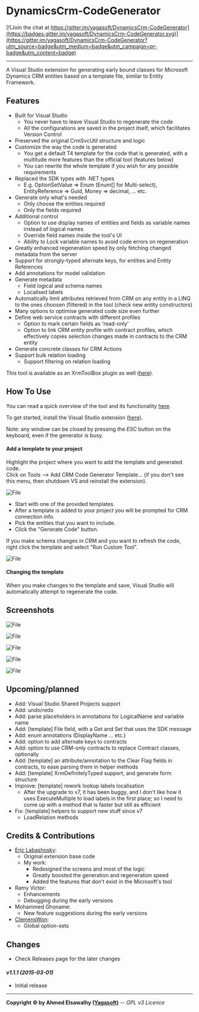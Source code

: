 # DynamicsCrm-CodeGenerator

[![Join the chat at https://gitter.im/yagasoft/DynamicsCrm-CodeGenerator](https://badges.gitter.im/yagasoft/DynamicsCrm-CodeGenerator.svg)](https://gitter.im/yagasoft/DynamicsCrm-CodeGenerator?utm_source=badge&utm_medium=badge&utm_campaign=pr-badge&utm_content=badge)

---

A Visual Studio extension for generating early bound classes for Microsoft Dynamics CRM entities based on a template file, similar to Entity Framework.

## Features

  + Built for Visual Studio
    + You never have to leave Visual Studio to regenerate the code
	+ All the configurations are saved in the project itself, which facilitates Version Control
  + Preserved the original CrmSvcUtil structure and logic
  + Customize the way the code is generated
    + You get a default T4 template for the code that is generated, with a multitude more features than the official tool (features below)
	+ You can rewrite the whole template if you wish for any possible requirements
  + Replaced the SDK types with .NET types
    + E.g. OptionSetValue => Enum (Enum[] for Multi-select), EntityReference => Guid, Money => decimal, ... etc.
  + Generate only what's needed
    + Only choose the entities required
    + Only the fields required
  + Additional control
    + Option to use display names of entities and fields as variable names instead of logical names
    + Override field names inside the tool's UI
    + Ability to Lock variable names to avoid code errors on regeneration
  + Greatly enhanced regeneration speed by only fetching changed metadata from the server
  + Support for strongly-typed alternate keys, for entities and Entity References
  + Add annotations for model validation
  + Generate metadata
    + Field logical and schema names
    + Localised labels
  + Automatically limit attributes retrieved from CRM on any entity in a LINQ to the ones choosen (filtered) in the tool (check new entity constructors)
  + Many options to optimise generated code size even further
  + Define web service contracts with different profiles
    + Option to mark certain fields as 'read-only'
    + Option to link CRM entity profile with contract profiles, which effectively copies selection changes made in contracts to the CRM entity
  + Generate concrete classes for CRM Actions
  + Support bulk relation loading
    + Support filtering on relation loading

This tool is available as an XrmToolBox plugin as well ([here](https://www.xrmtoolbox.com/plugins/plugininfo/?id=45abdb43-f0e5-ea11-bf21-281878877ebf)).

## How To Use

You can read a quick overview of the tool and its functionality [here](https://blog.yagasoft.com/2020/09/dynamics-template-based-code-generator-supercharged).

To get started, install the Visual Studio extension ([here](https://marketplace.visualstudio.com/items?itemName=Yagasoft.CrmCodeGenerator)).

Note: any window can be closed by pressing the _ESC_ button on the keyboard, even if the generator is busy.

#### Add a template to your project

Highlight the project where you want to add the template and generated code.   
Click on Tools –> Add CRM Code Generator Template... (if you don't see this menu, then shutdown VS and reinstall the extension).

![File](https://github.com/yagasoft/DynamicsCrm-CodeGenerator/raw/master/guide/images/crm-generator-external-06.png)

  + Start with one of the provided templates.
  + After a template is added to your project you will be prompted for CRM connection info.
  + Pick the entities that you want to include.
  + Click the "Generate Code" button.

If you make schema changes in CRM and you want to refresh the code, right click the template and select "Run Custom Tool".

![File](https://github.com/yagasoft/DynamicsCrm-CodeGenerator/raw/master/guide/images/crm-generator-external-07.png)

#### Changing the template

When you make changes to the template and save, Visual Studio will automatically attempt to regenerate the code.

## Screenshots

![File](https://github.com/yagasoft/DynamicsCrm-CodeGenerator/raw/master/guide/images/crm-generator-external-01.png)

![File](https://github.com/yagasoft/DynamicsCrm-CodeGenerator/raw/master/guide/images/crm-generator-external-02.png)

![File](https://github.com/yagasoft/DynamicsCrm-CodeGenerator/raw/master/guide/images/crm-generator-external-03.png)

![File](https://github.com/yagasoft/DynamicsCrm-CodeGenerator/raw/master/guide/images/crm-generator-external-04.png)

![File](https://github.com/yagasoft/DynamicsCrm-CodeGenerator/raw/master/guide/images/crm-generator-external-05.png)

## Upcoming/planned

+ Add: Visual Studio Shared Projects support
+ Add: undo/redo
+ Add: parse placeholders in annotations for LogicalName and variable name
+ Add: [template] File field, with a Get and Set that uses the SDK message
+ Add: enum annotations (DisplayName ... etc.)
+ Add: option to add alternate keys to contracts
+ Add: option to use CRM-only contracts to replace Contract classes, optionally
+ Add: [template] an attribute/annotation to the Clear Flag fields in contracts, to ease parsing them in helper methods
+ Add: [template] XrmDefinitelyTyped support, and generate form structure
+ Improve: [template] rework lookup labels localisation
  + After the upgrade to v7, it has been buggy, and I don't like how it uses ExecuteMultiple to load labels in the first place; so I need to come up with a method that is faster but still as efficient
+ Fix: [template] helpers to support new stuff since v7
  + LoadRelation methods

## Credits & Contributions

+ [Eric Labashosky](https://github.com/xairrick):
  + Original extension base code
  + My work:
    + Redesigned the screens and most of the logic
    + Greatly boosted the generation and regeneration speed
    + Added the features that don't exist in the Microsoft's tool
+ Ramy Victor:
  + Enhancements
  + Debugging during the early versions
+ Mohammed Ghoname:
  + New feature suggestions during the early versions
+ [ClemensWon](https://github.com/ClemensWon):
  + Global option-sets

## Changes
+ Check Releases page for the later changes
#### _v1.1.1 (2015-03-01)_
+ Initial release

---
**Copyright &copy; by Ahmed Elsawalhy ([Yagasoft](https://yagasoft.com))** -- _GPL v3 Licence_
